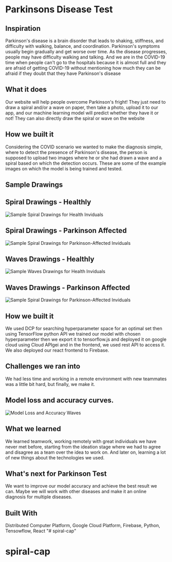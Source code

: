 # Parkinsons Disease Test

## Inspiration

Parkinson's disease is a brain disorder that leads to shaking, stiffness, and difficulty with walking, balance, and coordination. Parkinson's symptoms usually begin gradually and get worse over time. As the disease progresses, people may have difficulty walking and talking. And we are in the COVID-19 time when people can't go to the hospitals because it is almost full and they are afraid of getting COVID-19 without mentioning how much they can be afraid if they doubt that they have Parkinson's disease

## What it does

Our website will help people overcome Parkinson's fright! They just need to draw a spiral and/or a wave on paper, then take a photo, upload it to our app, and our machine learning model will predict whether they have it or not! They can also directly draw the spiral or wave on the website

## How we built it

Considering the COVID scenario we wanted to make the diagnosis simple, where to detect the presence of Parkinson's disease, the person is supposed to upload two images where he or she had drawn a wave and a spiral based on which the detection occurs. These are some of the example images on which the model is being trained and tested.

## Sample Drawings

## Spiral Drawings - Healthly

![Sample Spiral Drawings for Health Inviduals](https://res.cloudinary.com/devpost/image/fetch/s--25ESGrLy--/c_limit,f_auto,fl_lossy,q_auto:eco,w_900/https://user-images.githubusercontent.com/49975886/116790798-e2832900-aad3-11eb-97eb-1ab8e877a148.png)

## Spiral Drawings - Parkinson Affected

![Sample Spiral Drawings for Parkinson-Affected Inviduals](https://res.cloudinary.com/devpost/image/fetch/s--z4ub3uyP--/c_limit,f_auto,fl_lossy,q_auto:eco,w_900/https://user-images.githubusercontent.com/49975886/116790830-15c5b800-aad4-11eb-83d7-2aa801898847.png)

## Waves Drawings - Healthly

![Sample Waves Drawings for Health Inviduals](https://res.cloudinary.com/devpost/image/fetch/s--25ESGrLy--/c_limit,f_auto,fl_lossy,q_auto:eco,w_900/https://user-images.githubusercontent.com/49975886/116790798-e2832900-aad3-11eb-97eb-1ab8e877a148.png)

## Waves Drawings - Parkinson Affected

![Sample Spiral Drawings for Parkinson-Affected Inviduals](https://res.cloudinary.com/devpost/image/fetch/s--z4ub3uyP--/c_limit,f_auto,fl_lossy,q_auto:eco,w_900/https://user-images.githubusercontent.com/49975886/116790830-15c5b800-aad4-11eb-83d7-2aa801898847.png)

## How we built it

We used DCP for searching hyperparameter space for an optimal set then using TensorFlow python API we trained our model with chosen hyperparameter then we export it to tensorflow.js and deployed it on google cloud using Cloud APIgei and in the frontend, we used rest API to access it. We also deployed our react frontend to Firebase.

## Challenges we ran into

We had less time and working in a remote environment with new teammates was a little bit hard, but finally, we make it.

## Model loss and accuracy curves.

![Model Loss and Accuracy Waves](https://res.cloudinary.com/devpost/image/fetch/s--4OMJ60G---/c_limit,f_auto,fl_lossy,q_auto:eco,w_900/https://challengepost-s3-challengepost.netdna-ssl.com/photos/production/software_photos/001/507/711/datas/small.png)

## What we learned

We learned teamwork, working remotely with great individuals we have never met before, starting from the ideation stage where we had to agree and disagree as a team over the idea to work on. And later on, learning a lot of new things about the technologies we used.

## What's next for Parkinson Test

We want to improve our model accuracy and achieve the best result we can. Maybe we will work with other diseases and make it an online diagnosis for multiple diseases.

## Built With

Distributed Computer Platform, Google Cloud Platform, Firebase, Python, Tensowflow, React
"# spiral-cap" 
# spiral-cap
